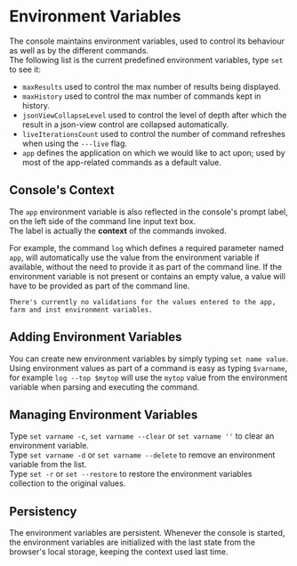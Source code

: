Environment Variables
=====================
The console maintains environment variables, used to control its behaviour as well as by the different commands.  
The following list is the current predefined environment variables, type `set` to see it:

* `maxResults` used to control the max number of results being displayed.
* `maxHistory` used to control the max number of commands kept in history.
* `jsonViewCollapseLevel` used to control the level of depth after which the result in a json-view control are collapsed automatically.
* `liveIterationsCount` used to control the number of command refreshes when using the `---live` flag.
* `app` defines the application on which we would like to act upon; used by most of the app-related commands as a default value.

Console's Context
-----------------
The `app` environment variable is also reflected in the console's prompt label, on the left side of the command line input text box.  
The label is actually the __context__ of the commands invoked.

For example, the command `log` which defines a required parameter named `app`, will automatically use the value 
from the environment variable if available, without the need to provide it as part of the command line.
If the environment variable is not present or contains an empty value, a value will have to be provided
as part of the command line.

`
There's currently no validations for the values entered to the app, farm and inst environment variables.
`

Adding Environment Variables
----------------------------
You can create new environment variables by simply typing `set name value`.  
Using environment values as part of a command is easy as typing `$varname`, for example `log --top $mytop` will use the `mytop` value from 
the environment variable when parsing and executing the command.

Managing Environment Variables
------------------------------
Type `set varname -c`, `set varname --clear` or `set varname ''` to clear an environment variable.  
Type `set varname -d` or `set varname --delete` to remove an environment variable from the list.  
Type `set -r` or `set --restore` to restore the environment variables collection to the original values.  

Persistency
-----------
The environment variables are persistent. Whenever the console is started, the environment variables are initialized with the last state from the
browser's local storage, keeping the context used last time.

